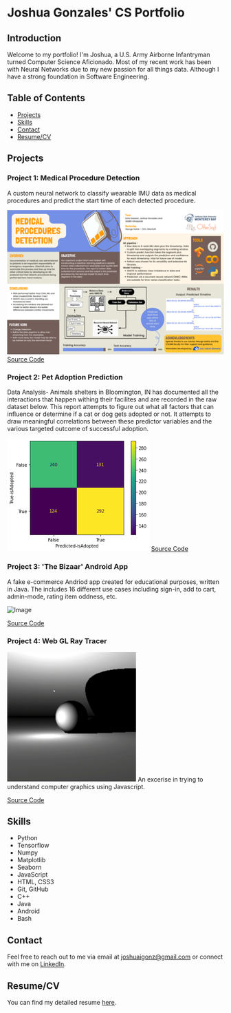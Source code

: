 # Joshua Gonzales' CS Portfolio

## Introduction

Welcome to my portfolio! I'm Joshua, a U.S. Army Airborne Infantryman turned Computer Science Aficionado. Most of my recent work has been with Neural Networks due to my new passion for all things data. Although I have a strong foundation in Software Engineering.

## Table of Contents

- [Projects](#projects)
- [Skills](#skills)
- [Contact](#contact)
- [Resume/CV](#resumecv)

## Projects

### Project 1: Medical Procedure Detection

A custom neural network to classify wearable IMU data as medical procedures and predict the start time of each detected procedure.

![Image Alt Text](https://github.com/Gonzo-CSUMB/Portfolio/blob/main/Medical%20Procedures%20Dectection/Final_Capstone_Poster%20.png)
[Source Code](https://github.com/Gonzo-CSUMB/Portfolio/tree/main/Medical%20Procedures%20Dectection)

### Project 2: Pet Adoption Prediction

Data Analysis- Animals shelters in Bloomington, IN has documented all the interactions that happen withing their facilites and are recorded in the raw dataset below. This report attempts to figure out what all factors that can influence or determine if a cat or dog gets adopted or not. It attempts to draw meaningful correlations between these predictor variables and the various targeted outcome of successful adoption.

![Live Demo](https://github.com/Gonzo-CSUMB/Portfolio/blob/main/outputConfusionMatrix.png)
[Source Code](https://github.com/Gonzo-CSUMB/Portfolio/tree/main/Pet%20Adopton%20Prediction)

### Project 3: 'The Bizaar' Android App

A fake e-commerce Andriod app created for educational purposes, written in Java. The includes 16 different use cases including sign-in, add to cart, admin-mode, rating item oddness, etc.

<img src="https://github.com/Gonzo-CSUMB/Portfolio/blob/main/usecase15_RateItemOddness.gif" alt="Image" width="300" />

[Source Code](https://github.com/Gonzo-CSUMB/Portfolio/tree/main/The%20Bizaar)

### Project 4: Web GL Ray Tracer
<img src="https://github.com/Gonzo-CSUMB/Portfolio/blob/main/Screenshot%202023-08-06%20at%203.46.28%20PM.png" alt="Image" width="300" />
An excerise in trying to understand computer graphics using Javascript.

[Source Code](https://github.com/Gonzo-CSUMB/Portfolio/tree/main/ray_tracer)

## Skills

- Python
- Tensorflow
- Numpy
- Matplotlib
- Seaborn
- JavaScript
- HTML, CSS3
- Git, GitHub
- C++
- Java
- Android
- Bash

## Contact

Feel free to reach out to me via email at joshuaigonz@gmail.com or connect with me on [LinkedIn](https://www.linkedin.com/in/joshua-gonzales-b8433b209/).

## Resume/CV

You can find my detailed resume [here](https://github.com/Gonzo-CSUMB/Portfolio/blob/main/JoshuaGonzalesResume08-06.pdf).
